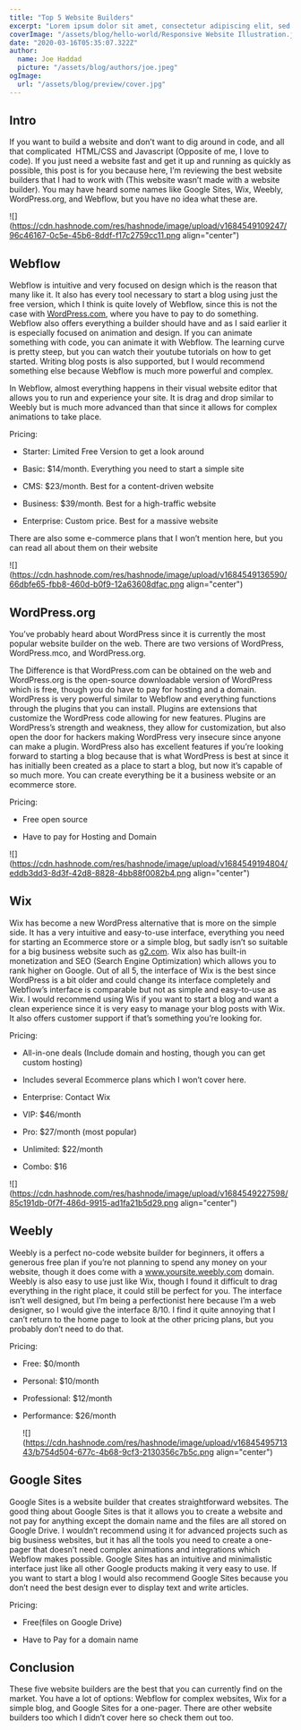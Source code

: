```yaml
---
title: "Top 5 Website Builders"
excerpt: "Lorem ipsum dolor sit amet, consectetur adipiscing elit, sed do eiusmod tempor incididunt ut labore et dolore magna aliqua. Praesent elementum facilisis leo vel fringilla est ullamcorper eget. At imperdiet dui accumsan sit amet nulla facilities morbi tempus."
coverImage: "/assets/blog/hello-world/Responsive Website Illustration.jpg"
date: "2020-03-16T05:35:07.322Z"
author:
  name: Joe Haddad
  picture: "/assets/blog/authors/joe.jpeg"
ogImage:
  url: "/assets/blog/preview/cover.jpg"
---
```

## Intro

If you want to build a website and don’t want to dig around in code, and all that complicated  HTML/CSS and Javascript (Opposite of me, I love to code). If you just need a website fast and get it up and running as quickly as possible, this post is for you because here, I’m reviewing the best website builders that I had to work with (This website wasn’t made with a website builder). You may have heard some names like Google Sites, Wix, Weebly, WordPress.org, and Webflow, but you have no idea what these are.

  

![](https://cdn.hashnode.com/res/hashnode/image/upload/v1684549109247/96c46167-0c5e-45b6-8ddf-f17c2759cc11.png align="center")

## Webflow

Webflow is intuitive and very focused on design which is the reason that many like it. It also has every tool necessary to start a blog using just the free version, which I think is quite lovely of Webflow, since this is not the case with [WordPress.com](http://WordPress.com), where you have to pay to do something. Webflow also offers everything a builder should have and as I said earlier it is especially focused on animation and design. If you can animate something with code, you can animate it with Webflow. The learning curve is pretty steep, but you can watch their youtube tutorials on how to get started. Writing blog posts is also supported, but I would recommend something else because Webflow is much more powerful and complex. 

In Webflow, almost everything happens in their visual website editor that allows you to run and experience your site. It is drag and drop similar to Weebly but is much more advanced than that since it allows for complex animations to take place.

Pricing:

* Starter: Limited Free Version to get a look around
    
* Basic: $14/month. Everything you need to start a simple site
    
* CMS: $23/month. Best for a content-driven website
    
* Business: $39/month. Best for a high-traffic website
    
* Enterprise: Custom price. Best for a massive website
    

There are also some e-commerce plans that I won’t mention here, but you can read all about them on their website

  
  

![](https://cdn.hashnode.com/res/hashnode/image/upload/v1684549136590/66dbfe65-fbb8-460d-b0f9-12a63608dfac.png align="center")

## WordPress.org

You’ve probably heard about WordPress since it is currently the most popular website builder on the web. There are two versions of WordPress, WordPress.mco, and WordPress.org.

The Difference is that WordPress.com can be obtained on the web and WordPress.org is the open-source downloadable version of WordPress which is free, though you do have to pay for hosting and a domain. WordPress is very powerful similar to Webflow and everything functions through the plugins that you can install. Plugins are extensions that customize the WordPress code allowing for new features. Plugins are WordPress’s strength and weakness, they allow for customization, but also open the door for hackers making WordPress very insecure since anyone can make a plugin. WordPress also has excellent features if you’re looking forward to starting a blog because that is what WordPress is best at since it has initially been created as a place to start a blog, but now it’s capable of so much more. You can create everything be it a business website or an ecommerce store.

Pricing:

* Free open source
    
* Have to pay for Hosting and Domain
    

![](https://cdn.hashnode.com/res/hashnode/image/upload/v1684549194804/eddb3dd3-8d3f-42d8-8828-4bb88f0082b4.png align="center")

## Wix

Wix has become a new WordPress alternative that is more on the simple side. It has a very intuitive and easy-to-use interface, everything you need for starting an Ecommerce store or a simple blog, but sadly isn’t so suitable for a big business website such as [g2.com](http://g2.com). Wix also has built-in monetization and SEO (Search Engine Optimization) which allows you to rank higher on Google. Out of all 5, the interface of Wix is the best since WordPress is a bit older and could change its interface completely and Webflow’s interface is comparable but not as simple and easy-to-use as Wix. I would recommend using Wis if you want to start a blog and want a clean experience since it is very easy to manage your blog posts with Wix. It also offers customer support if that’s something you’re looking for.

Pricing:

* All-in-one deals (Include domain and hosting, though you can get custom hosting)
    
* Includes several Ecommerce plans which I won’t cover here.
    
* Enterprise: Contact Wix
    
* VIP: $46/month 
    
* Pro: $27/month (most popular)
    
* Unlimited: $22/month
    
* Combo: $16
    

  

![](https://cdn.hashnode.com/res/hashnode/image/upload/v1684549227598/85c191db-0f7f-486d-9915-ad1fa21b5d29.png align="center")

## Weebly

Weebly is a perfect no-code website builder for beginners, it offers a generous free plan if you’re not planning to spend any money on your website, though it does come with a www.yoursite.weebly.com domain. Weebly is also easy to use just like Wix, though I found it difficult to drag everything in the right place, it could still be perfect for you. The interface isn’t well designed, but I’m being a perfectionist here because I’m a web designer, so I would give the interface 8/10. I find it quite annoying that I can’t return to the home page to look at the other pricing plans, but you probably don’t need to do that.

Pricing: 

* Free: $0/month
    
* Personal: $10/month
    
* Professional: $12/month
    
* Performance: $26/month
    
    ![](https://cdn.hashnode.com/res/hashnode/image/upload/v1684549571343/b754d504-677c-4b68-9cf3-2130356c7b5c.png align="center")
    

## Google Sites

Google Sites is a website builder that creates straightforward websites. The good thing about Google Sites is that it allows you to create a website and not pay for anything except the domain name and the files are all stored on Google Drive. I wouldn’t recommend using it for advanced projects such as big business websites, but it has all the tools you need to create a one-pager that doesn’t need complex animations and integrations which Webflow makes possible. Google Sites has an intuitive and minimalistic interface just like all other Google products making it very easy to use. If you want to start a blog I would also recommend Google Sites because you don’t need the best design ever to display text and write articles.

Pricing:

* Free(files on Google Drive)
    
* Have to Pay for a domain name
    

  

## Conclusion

These five website builders are the best that you can currently find on the market. You have a lot of options: Webflow for complex websites, Wix for a simple blog, and Google Sites for a one-pager. There are other website builders too which I didn’t cover here so check them out too.